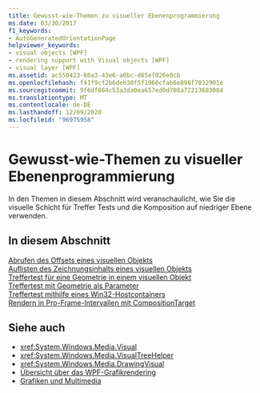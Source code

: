 ```yaml
---
title: Gewusst-wie-Themen zu visueller Ebenenprogrammierung
ms.date: 03/30/2017
f1_keywords:
- AutoGeneratedOrientationPage
helpviewer_keywords:
- visual objects [WPF]
- rendering support with Visual objects [WPF]
- visual layer [WPF]
ms.assetid: ac550423-60a3-43e6-a0bc-d65ef026e0cb
ms.openlocfilehash: f41f9cf2b6deb30f5f1960cfab6e898f7032901e
ms.sourcegitcommit: 9f6df084c53a3da0ea657ed0d708a72213683084
ms.translationtype: MT
ms.contentlocale: de-DE
ms.lasthandoff: 12/09/2020
ms.locfileid: "96975958"
---
```

# <a name="visual-layer-programming-how-to-topics"></a>Gewusst-wie-Themen zu visueller Ebenenprogrammierung
In den Themen in diesem Abschnitt wird veranschaulicht, wie Sie die visuelle Schicht für Treffer Tests und die Komposition auf niedriger Ebene verwenden.  
  
## <a name="in-this-section"></a>In diesem Abschnitt  
 [Abrufen des Offsets eines visuellen Objekts](how-to-get-the-offset-of-a-visual.md)  
 [Auflisten des Zeichnungsinhalts eines visuellen Objekts](how-to-enumerate-drawing-content-of-a-visual.md)  
 [Treffertest für eine Geometrie in einem visuellen Objekt](how-to-hit-test-geometry-in-a-visual.md)  
 [Treffertest mit Geometrie als Parameter](how-to-hit-test-using-geometry-as-a-parameter.md)  
 [Treffertest mithilfe eines Win32-Hostcontainers](how-to-hit-test-using-a-win32-host-container.md)  
 [Rendern in Pro-Frame-Intervallen mit CompositionTarget](how-to-render-on-a-per-frame-interval-using-compositiontarget.md)  
  
## <a name="see-also"></a>Siehe auch

- <xref:System.Windows.Media.Visual>
- <xref:System.Windows.Media.VisualTreeHelper>
- <xref:System.Windows.Media.DrawingVisual>
- [Übersicht über das WPF-Grafikrendering](wpf-graphics-rendering-overview.md)
- [Grafiken und Multimedia](index.md)
